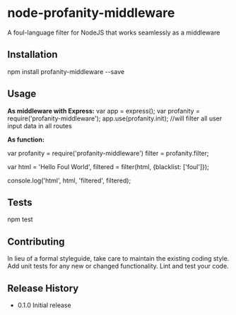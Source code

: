 node-profanity-middleware
=========================

A foul-language filter for NodeJS that works seamlessly as a middleware

## Installation

  npm install profanity-middleware --save

## Usage

**As middleware with Express:**
	var app = express();
	var profanity = require('profanity-middleware');
	app.use(profanity.init); //will filter all user input data in all routes

**As function:**

  var profanity = require('profanity-middleware')
      filter = profanity.filter;

  var html = 'Hello Foul World',
      filtered = filter(html, {blacklist: ['foul']});

  console.log('html', html, 'filtered', filtered);

## Tests

  npm test

## Contributing

In lieu of a formal styleguide, take care to maintain the existing coding style.
Add unit tests for any new or changed functionality. Lint and test your code.

## Release History

* 0.1.0 Initial release